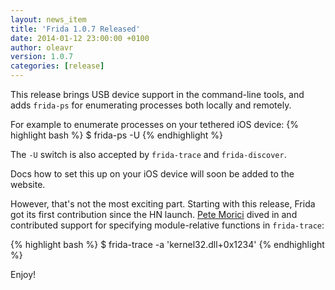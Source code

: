 ```yaml
---
layout: news_item
title: 'Frida 1.0.7 Released'
date: 2014-01-12 23:00:00 +0100
author: oleavr
version: 1.0.7
categories: [release]
---
```


This release brings USB device support in the command-line tools, and
adds `frida-ps` for enumerating processes both locally and remotely.

For example to enumerate processes on your tethered iOS device:
{% highlight bash %}
$ frida-ps -U
{% endhighlight %}

The `-U` switch is also accepted by `frida-trace` and `frida-discover`.

Docs how to set this up on your iOS device will soon be added to the website.

However, that's not the most exciting part. Starting with this release,
Frida got its first contribution since the HN launch.
[Pete Morici](https://github.com/pmorici) dived in and contributed support
for specifying module-relative functions in `frida-trace`:

{% highlight bash %}
$ frida-trace -a 'kernel32.dll+0x1234'
{% endhighlight %}

Enjoy!

